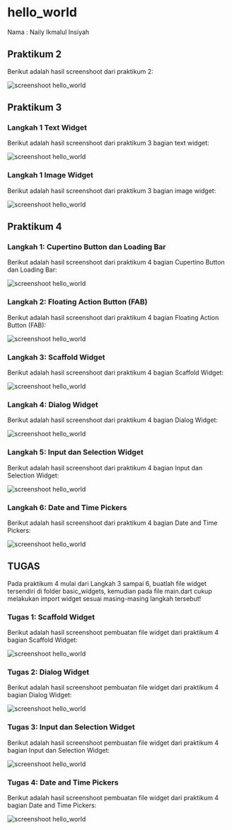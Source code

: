 # hello_world

Nama    : Naily Ikmalul Insiyah

## Praktikum 2

Berikut adalah hasil screenshoot dari praktikum 2:

![screenshoot hello_world](images/praktikum_2.png)

## Praktikum 3
### Langkah 1 Text Widget

Berikut adalah hasil screenshoot dari praktikum 3 bagian text widget:

![screenshoot hello_world](images/praktikum_3_1.png)

### Langkah 1 Image Widget

Berikut adalah hasil screenshoot dari praktikum 3 bagian image widget:

![screenshoot hello_world](images/praktikum_3_1.png)


## Praktikum 4
### Langkah 1: Cupertino Button dan Loading Bar

Berikut adalah hasil screenshoot dari praktikum 4 bagian Cupertino Button dan Loading Bar:

![screenshoot hello_world](images/praktikum_4_3.png)

### Langkah 2: Floating Action Button (FAB)

Berikut adalah hasil screenshoot dari praktikum 4 bagian Floating Action Button (FAB):

![screenshoot hello_world](images/praktikum_4_2.png)

### Langkah 3: Scaffold Widget

Berikut adalah hasil screenshoot dari praktikum 4 bagian Scaffold Widget:

![screenshoot hello_world](images/praktikum_4_1.png)


### Langkah 4: Dialog Widget

Berikut adalah hasil screenshoot dari praktikum 4 bagian Dialog Widget:

![screenshoot hello_world](images/praktikum_4_6.png)

### Langkah 5: Input dan Selection Widget

Berikut adalah hasil screenshoot dari praktikum 4 bagian Input dan Selection Widget:

![screenshoot hello_world](images/praktikum_4_4.png)

### Langkah 6: Date and Time Pickers

Berikut adalah hasil screenshoot dari praktikum 4 bagian Date and Time Pickers:

![screenshoot hello_world](images/praktikum_4_5.png)


## TUGAS

Pada praktikum 4 mulai dari Langkah 3 sampai 6, buatlah file widget tersendiri di folder basic_widgets, kemudian pada file main.dart cukup melakukan import widget sesuai masing-masing langkah tersebut!

### Tugas 1: Scaffold Widget

Berikut adalah hasil screenshoot pembuatan file widget dari praktikum 4 bagian Scaffold Widget:

![screenshoot hello_world](images/tugas_1.png)


### Tugas 2: Dialog Widget

Berikut adalah hasil screenshoot pembuatan file widget dari praktikum 4 bagian Dialog Widget:

![screenshoot hello_world](images/tugas_2.png)

### Tugas 3: Input dan Selection Widget

Berikut adalah hasil screenshoot pembuatan file widget dari praktikum 4 bagian Input dan Selection Widget:

![screenshoot hello_world](images/tugas_3.png)

### Tugas 4: Date and Time Pickers

Berikut adalah hasil screenshoot pembuatan file widget dari praktikum 4 bagian Date and Time Pickers:

![screenshoot hello_world](images/tugas_4.png)
